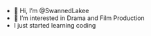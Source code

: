 - 👋 Hi, I’m @SwannedLakee
- 👀 I’m interested in Drama and Film Production
- I just started learning coding
